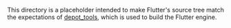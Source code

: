 This directory is a placeholder intended to make Flutter's source tree match the expectations of [depot_tools](https://www.chromium.org/developers/how-tos/depottools/), which is used to build the Flutter engine.
